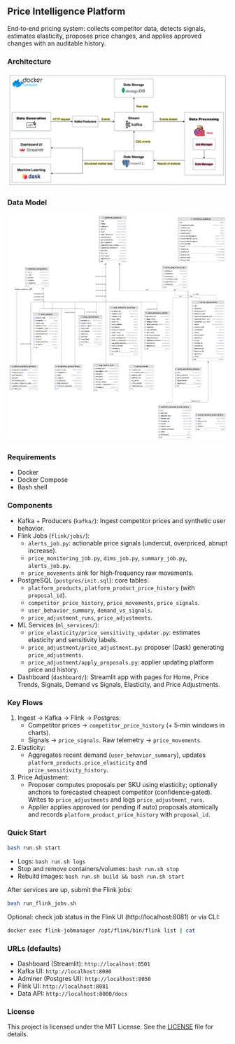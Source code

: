 ## Price Intelligence Platform

End‑to‑end pricing system: collects competitor data, detects signals, estimates elasticity, proposes price changes, and applies approved changes with an auditable history.

### Architecture

![System Architecture](images/system-arch.jpeg)

### Data Model

![System Data Model](images/system-data-model.png)

### Requirements

- Docker
- Docker Compose
- Bash shell

### Components

- Kafka + Producers (`kafka/`): Ingest competitor prices and synthetic user behavior.
- Flink Jobs (`flink/jobs/`):
  - `alerts_job.py`: actionable price signals (undercut, overpriced, abrupt increase).
  - `price_monitoring_job.py`, `dims_job.py`, `summary_job.py`, `alerts_job.py`.
  - `price_movements` sink for high‑frequency raw movements.
- PostgreSQL (`postgres/init.sql`): core tables:
  - `platform_products`, `platform_product_price_history` (with `proposal_id`).
  - `competitor_price_history`, `price_movements`, `price_signals`.
  - `user_behavior_summary`, `demand_vs_signals`.
  - `price_adjustment_runs`, `price_adjustments`.
- ML Services (`ml_services/`):
  - `price_elasticity/price_sensitivity_updater.py`: estimates elasticity and sensitivity labels.
  - `price_adjustment/price_adjustment.py`: proposer (Dask) generating `price_adjustments`.
  - `price_adjustment/apply_proposals.py`: applier updating platform price and history.
- Dashboard (`dashboard/`): Streamlit app with pages for Home, Price Trends, Signals, Demand vs Signals, Elasticity, and Price Adjustments.

### Key Flows

1) Ingest → Kafka → Flink → Postgres:
   - Competitor prices → `competitor_price_history` (+ 5‑min windows in charts).
   - Signals → `price_signals`. Raw telemetry → `price_movements`.
2) Elasticity:
   - Aggregates recent demand (`user_behavior_summary`), updates `platform_products.price_elasticity` and `price_sensitivity_history`.
3) Price Adjustment:
   - Proposer computes proposals per SKU using elasticity; optionally anchors to forecasted cheapest competitor (confidence‑gated). Writes to `price_adjustments` and logs `price_adjustment_runs`.
   - Applier applies approved (or pending if auto) proposals atomically and records `platform_product_price_history` with `proposal_id`.

### Quick Start

```bash
bash run.sh start
```

- Logs: `bash run.sh logs`
- Stop and remove containers/volumes: `bash run.sh stop`
- Rebuild images: `bash run.sh build && bash run.sh start`

After services are up, submit the Flink jobs:

```bash
bash run_flink_jobs.sh
```

Optional: check job status in the Flink UI (http://localhost:8081) or via CLI:

```bash
docker exec flink-jobmanager /opt/flink/bin/flink list | cat
```

### URLs (defaults)

- Dashboard (Streamlit): `http://localhost:8501`
- Kafka UI: `http://localhost:8080`
- Adminer (Postgres UI): `http://localhost:8050`
- Flink UI: `http://localhost:8081`
- Data API: `http://localhost:8000/docs`



### License

This project is licensed under the MIT License. See the [LICENSE](LICENSE) file for details.

